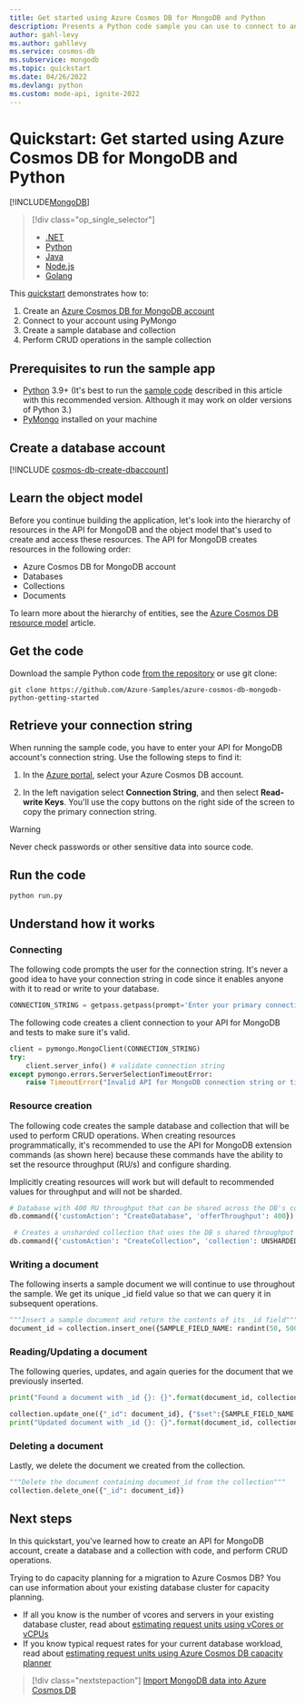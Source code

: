 ```yaml
---
title: Get started using Azure Cosmos DB for MongoDB and Python
description: Presents a Python code sample you can use to connect to and query using Azure Cosmos DB's API for MongoDB.
author: gahl-levy
ms.author: gahllevy
ms.service: cosmos-db
ms.subservice: mongodb
ms.topic: quickstart
ms.date: 04/26/2022
ms.devlang: python
ms.custom: mode-api, ignite-2022
---
```


# Quickstart: Get started using Azure Cosmos DB for MongoDB and Python
[!INCLUDE[MongoDB](../includes/appliesto-mongodb.md)]

> [!div class="op_single_selector"]
> * [.NET](create-mongodb-dotnet.md)
> * [Python](quickstart-python.md)
> * [Java](quickstart-java.md)
> * [Node.js](create-mongodb-nodejs.md)
> * [Golang](quickstart-go.md)
>  

This [quickstart](https://github.com/Azure-Samples/azure-cosmos-db-mongodb-python-getting-started) demonstrates how to:
1. Create an [Azure Cosmos DB for MongoDB account](introduction.md) 
2. Connect to your account using PyMongo
3. Create a sample database and collection
4. Perform CRUD operations in the sample collection

## Prerequisites to run the sample app

* [Python](https://www.python.org/downloads/) 3.9+ (It's best to run the [sample code](https://github.com/Azure-Samples/azure-cosmos-db-mongodb-python-getting-started) described in this article with this recommended version. Although it may work on older versions of Python 3.)
* [PyMongo](https://pypi.org/project/pymongo/) installed on your machine

<a id="create-account"></a>
## Create a database account

[!INCLUDE [cosmos-db-create-dbaccount](../includes/cosmos-db-create-dbaccount-mongodb.md)]

## Learn the object model

Before you continue building the application, let's look into the hierarchy of resources in the API for MongoDB and the object model that's used to create and access these resources. The API for MongoDB creates resources in the following order:

* Azure Cosmos DB for MongoDB account
* Databases 
* Collections 
* Documents

To learn more about the hierarchy of entities, see the [Azure Cosmos DB resource model](../account-databases-containers-items.md) article.

## Get the code

Download the sample Python code [from the repository](https://github.com/Azure-Samples/azure-cosmos-db-mongodb-python-getting-started) or use git clone:

```shell
git clone https://github.com/Azure-Samples/azure-cosmos-db-mongodb-python-getting-started
```

## Retrieve your connection string

When running the sample code, you have to enter your API for MongoDB account's connection string. Use the following steps to find it:

1. In the [Azure portal](https://portal.azure.com/), select your Azure Cosmos DB account.

2. In the left navigation select **Connection String**, and then select **Read-write Keys**. You'll use the copy buttons on the right side of the screen to copy the primary connection string.

> [!WARNING]
> Never check passwords or other sensitive data into source code.


## Run the code

```shell
python run.py
```

## Understand how it works

### Connecting

The following code prompts the user for the connection string. It's never a good idea to have your connection string in code since it enables anyone with it to read or write to your database.

```python
CONNECTION_STRING = getpass.getpass(prompt='Enter your primary connection string: ') # Prompts user for connection string
```

The following code creates a client connection to your API for MongoDB and tests to make sure it's valid.

```python
client = pymongo.MongoClient(CONNECTION_STRING)
try:
    client.server_info() # validate connection string
except pymongo.errors.ServerSelectionTimeoutError:
    raise TimeoutError("Invalid API for MongoDB connection string or timed out when attempting to connect")
```

### Resource creation
The following code creates the sample database and collection that will be used to perform CRUD operations. When creating resources programmatically, it's recommended to use the API for MongoDB extension commands (as shown here) because these commands have the ability to set the resource throughput (RU/s) and configure sharding. 

Implicitly creating resources will work but will default to recommended values for throughput and will not be sharded.

```python
# Database with 400 RU throughput that can be shared across the DB's collections
db.command({'customAction': "CreateDatabase", 'offerThroughput': 400})
```

```python
 # Creates a unsharded collection that uses the DB s shared throughput
db.command({'customAction': "CreateCollection", 'collection': UNSHARDED_COLLECTION_NAME})
```

### Writing a document
The following inserts a sample document we will continue to use throughout the sample. We get its unique _id field value so that we can query it in subsequent operations.

```python
"""Insert a sample document and return the contents of its _id field"""
document_id = collection.insert_one({SAMPLE_FIELD_NAME: randint(50, 500)}).inserted_id
```

### Reading/Updating a document
The following queries, updates, and again queries for the document that we previously inserted.

```python
print("Found a document with _id {}: {}".format(document_id, collection.find_one({"_id": document_id})))

collection.update_one({"_id": document_id}, {"$set":{SAMPLE_FIELD_NAME: "Updated!"}})
print("Updated document with _id {}: {}".format(document_id, collection.find_one({"_id": document_id})))
```

### Deleting a document
Lastly, we delete the document we created from the collection.
```python
"""Delete the document containing document_id from the collection"""
collection.delete_one({"_id": document_id})
```

## Next steps
In this quickstart, you've learned how to create an API for MongoDB account, create a database and a collection with code, and perform CRUD operations. 

Trying to do capacity planning for a migration to Azure Cosmos DB? You can use information about your existing database cluster for capacity planning.
* If all you know is the number of vcores and servers in your existing database cluster, read about [estimating request units using vCores or vCPUs](../convert-vcore-to-request-unit.md) 
* If you know typical request rates for your current database workload, read about [estimating request units using Azure Cosmos DB capacity planner](estimate-ru-capacity-planner.md)

> [!div class="nextstepaction"]
> [Import MongoDB data into Azure Cosmos DB](../../dms/tutorial-mongodb-cosmos-db.md?toc=%2fazure%2fcosmos-db%2ftoc.json%253ftoc%253d%2fazure%2fcosmos-db%2ftoc.json)
